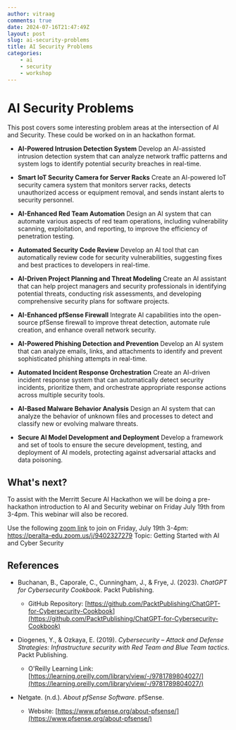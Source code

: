 ```yaml
---
author: vitraag
comments: true
date: 2024-07-16T21:47:49Z
layout: post
slug: ai-security-problems
title: AI Security Problems
categories:
    - ai
    - security
    - workshop
---
```

# AI Security Problems
This post covers some interesting problem areas at the intersection of AI and Security. These could be worked on in an hackathon format.

- **AI-Powered Intrusion Detection System**
  Develop an AI-assisted intrusion detection system that can analyze network traffic patterns and system logs to identify potential security breaches in real-time.

- **Smart IoT Security Camera for Server Racks**
  Create an AI-powered IoT security camera system that monitors server racks, detects unauthorized access or equipment removal, and sends instant alerts to security personnel.

- **AI-Enhanced Red Team Automation**
  Design an AI system that can automate various aspects of red team operations, including vulnerability scanning, exploitation, and reporting, to improve the efficiency of penetration testing.

- **Automated Security Code Review**
  Develop an AI tool that can automatically review code for security vulnerabilities, suggesting fixes and best practices to developers in real-time.

- **AI-Driven Project Planning and Threat Modeling**
  Create an AI assistant that can help project managers and security professionals in identifying potential threats, conducting risk assessments, and developing comprehensive security plans for software projects.

- **AI-Enhanced pfSense Firewall**
  Integrate AI capabilities into the open-source pfSense firewall to improve threat detection, automate rule creation, and enhance overall network security.

- **AI-Powered Phishing Detection and Prevention**
  Develop an AI system that can analyze emails, links, and attachments to identify and prevent sophisticated phishing attempts in real-time.

- **Automated Incident Response Orchestration**
  Create an AI-driven incident response system that can automatically detect security incidents, prioritize them, and orchestrate appropriate response actions across multiple security tools.

- **AI-Based Malware Behavior Analysis**
  Design an AI system that can analyze the behavior of unknown files and processes to detect and classify new or evolving malware threats.

- **Secure AI Model Development and Deployment**
  Develop a framework and set of tools to ensure the secure development, testing, and deployment of AI models, protecting against adversarial attacks and data poisoning.

## What's next?
To assist with the Merritt Secure AI Hackathon we will be doing a pre-hackathon introduction to AI and Security webinar on Friday July 19th from 3-4pm. This webinar will also be recored.

Use the following [zoom link](https://peralta-edu.zoom.us/j/9402327279) to join on Friday, July 19th 3-4pm:
https://peralta-edu.zoom.us/j/9402327279
Topic: Getting Started with AI and Cyber Security


## References

- Buchanan, B., Caporale, C., Cunningham, J., & Frye, J. (2023). *ChatGPT for Cybersecurity Cookbook*. Packt Publishing.
  - GitHub Repository: [https://github.com/PacktPublishing/ChatGPT-for-Cybersecurity-Cookbook](https://github.com/PacktPublishing/ChatGPT-for-Cybersecurity-Cookbook)

- Diogenes, Y., & Ozkaya, E. (2019). *Cybersecurity – Attack and Defense Strategies: Infrastructure security with Red Team and Blue Team tactics*. Packt Publishing.
  - O'Reilly Learning Link: [https://learning.oreilly.com/library/view/-/9781789804027/](https://learning.oreilly.com/library/view/-/9781789804027/)

- Netgate. (n.d.). *About pfSense Software*. pfSense.
  - Website: [https://www.pfsense.org/about-pfsense/](https://www.pfsense.org/about-pfsense/)
